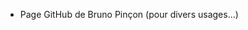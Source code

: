 - Page GitHub de Bruno Pinçon
  (pour divers usages...)

<!---
BrunoP-coder/BrunoP-coder is a ✨ special ✨ repository because its `README.md` (this file) appears on your GitHub profile.
You can click the Preview link to take a look at your changes.
--->
